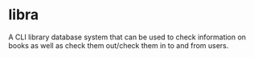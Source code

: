 # libra
A CLI library database system that can be used to check information on books as well as check them out/check them in to and from users.
